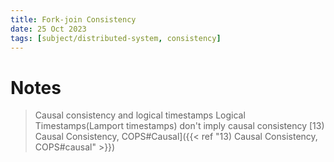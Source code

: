 ```yaml
---
title: Fork-join Consistency
date: 25 Oct 2023
tags: [subject/distributed-system, consistency]
---
```


# Notes

> Causal consistency and logical timestamps
> Logical Timestamps(Lamport timestamps) don't imply causal consistency [13) Causal Consistency, COPS#Causal]({{< ref "13) Causal Consistency, COPS#causal" >}})
